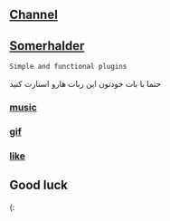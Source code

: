 ## [Channel](https://telegram.me/Sourcesiran)
## [Somerhalder](https://telegram.me/Somerhaider)
```sh
Simple and functional plugins
```
حتما با بات خودتون این ربات هارو استارت کنید 
 ### [music](@melobot)
 ### [gif](@melobot)
 ### [like](@melobot)
## Good luck
(:
